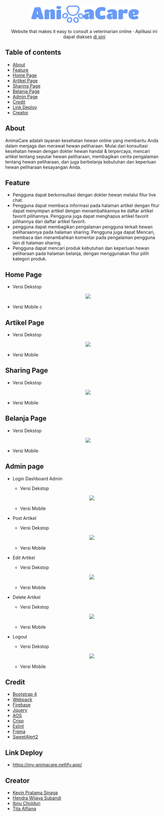 <p align="center">
  <a href="https://my-animacare.netlify.app/">
    <img src="https://github.com/TitaAlfiana/AnimaCare/blob/main/src/public/logo/logo-transparan.png" alt="Logo" width=350 height=60>
  </a>
  <p align="center">
    Website that makes it easy to consult a veterinarian online &middot; Aplikasi ini dapat diakses <a href="https://my-animacare.netlify.app/">di sini</a>
  </p>
</p>

## Table of contents

- [About](#about)
- [Feature](#feature)
- [Home Page](#home-page)
- [Artikel Page](#artikel-page)
- [Sharing Page](#sharing-page)
- [Belanja Page](#belanja-page)
- [Admin Page](#admin-page)
- [Credit](#credit)
- [Link Deploy](#link-deploy)
- [Creator](#creator)


## About

AnimaCare adalah layanan kesehatan hewan online yang membantu Anda dalam menjaga dan merawat hewan peliharaan. Mulai dari konsultasi kesehatan hewan dengan dokter hewan handal & terpercaya, mencari artikel tentang seputar hewan peliharaan, membagikan cerita pengalaman tentang hewan peliharaan, dan juga berbelanja kebutuhan dan keperluan hewan peliharaan kesayangan Anda.

## Feature

- Pengguna dapat berkonsultasi dengan dokter hewan melalui fitur live chat. 
- Pengguna dapat membaca informasi pada halaman artikel dengan fitur dapat menyimpan artikel dengan menambahkannya ke daftar artikel favorit pilihannya. Pengguna juga dapat menghapus artikel favorit pilihannya dari daftar artikel favorit.
- pengguna dapat membagikan pengalaman pengguna terkait hewan peliharaannya pada halaman sharing. Pengguna juga dapat Mencari, membaca dan menambahkan komentar pada pengalaman pengguna lain di halaman sharing.
- Pengguna dapat mencari produk kebutuhan dan keperluan hewan peliharaan pada halaman belanja, dengan menggunakan fitur pilih kategori produk.

## Home Page
- Versi Dekstop
  <p align="center">
    <img src="https://github.com/ibnucholdun/demo-animacare/blob/main/beranda.gif">
  </p>
- Versi Mobile
c
  
## Artikel Page
- Versi Dekstop
  <p align="center">
    <img src="https://github.com/ibnucholdun/demo-animacare/blob/main/artikel.gif">
  </p>
- Versi Mobile
  <p align="center">
  </p>

## Sharing Page
- Versi Dekstop
  <p align="center">
    <img src="https://github.com/ibnucholdun/demo-animacare/blob/main/forum.gif">
  </p>
- Versi Mobile
  <p align="center">
  </p>

## Belanja Page
- Versi Dekstop
  <p align="center">
    <img src="https://github.com/ibnucholdun/demo-animacare/blob/main/belanja.gif">
  </p>
- Versi Mobile
  <p align="center">
  </p>

## Admin page
- Login Dashboard Admin
  - Versi Dekstop
    <p align="center">
      <img src="https://github.com/ibnucholdun/demo-animacare/blob/main/login%20dashboard%20admin.gif">
    </p>
  - Versi Mobile
    <p align="center">
    </p>

- Post Artikel
  - Versi Dekstop
    <p align="center">
      <img src="https://github.com/ibnucholdun/demo-animacare/blob/main/post%20artikel.gif">
    </p>
  - Versi Mobile
    <p align="center">
    </p>

- Edit Artikel
  - Versi Dekstop
    <p align="center">
      <img src="https://github.com/ibnucholdun/demo-animacare/blob/main/edit%20artikel.gif">
    </p>
  - Versi Mobile
    <p align="center">
    </p>

- Delete Artikel
  - Versi Dekstop
    <p align="center">
      <img src="https://github.com/ibnucholdun/demo-animacare/blob/main/delete%20artikel.gif">
    </p>
  - Versi Mobile
    <p align="center">
    </p>

- Logout
  - Versi Dekstop
    <p align="center">
      <img src="https://github.com/ibnucholdun/demo-animacare/blob/main/logout.gif">
    </p>
  - Versi Mobile
    <p align="center">
    </p>


## Credit
- <a href="https://getbootstrap.com/"> Bootstrap 4 </a> 
- <a href="https://webpack.js.org/"> Webpack </a> 
- <a href="https://firebase.google.com/"> Firebase </a> 
- <a href="https://jquery.com/"> Jquery </a> 
- <a href="https://github.com/michalsnik/aos"> AOS </a> 
- <a href="https://crisp.chat/en/"> Crisp </a> 
- <a href="https://eslint.org/"> Eslint </a> 
- <a href="https://www.figma.com/"> Figma </a> 
- <a href="https://sweetalert2.github.io/"> SweetAlert2 </a> 

## Link Deploy
- https://my-animacare.netlify.app/

## Creator
- <a href="https://github.com/todayisvin"> Kevin Pratama Sinaga </a>
- <a href="https://github.com/hendrawijayasubandi"> Hendra Wijaya Subandi </a>
- <a href="https://github.com/ibnucholdun"> Ibnu Choldun </a>
- <a href="https://github.com/TitaAlfiana"> Tita Alfiana </a>
